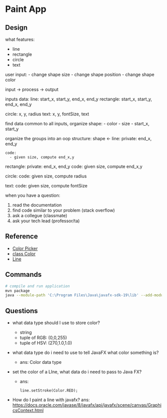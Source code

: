 # Paint App

## Design

what features:

- line
- rectangle
- circle
- text

user input: - change shape size - change shape position - change shape color

input -> process -> output

inputs data:
line:
start_x, start_y, end_x, end_y
rectangle:
start_x, start_y, end_x, end_y

circle:
x, y, radius
text:
x, y, fontSize, text

find data common to all inputs, organize
shape: - color - size - start_x, start_y

organize the groups into an oop structure:
shape <- line:
private:
end_x, end_y

    code:
      - given size, compute end_x,y

rectangle:
private:
end_x, end_y
code:
given size, compute end_x,y

circle:
code:
given size, compute radius

text:
code:
given size, compute fontSize

when you have a question:

1. read the documentation
2. find code similar to your problem (stack overflow)
3. ask a collegue (classmate)
4. ask your tech lead (professor/ta)

## Reference

- [Color Picker](https://docs.oracle.com/javase/8/javafx/api/javafx/scene/control/ColorPicker.html)
- [class Color](https://docs.oracle.com/javase/8/javafx/api/javafx/scene/paint/Color.html)
- [Line](https://docs.oracle.com/javase/8/javafx/api/javafx/scene/shape/Line.html)

## Commands

```bash
# compile and run application
mvn package
java --module-path 'C:\Program Files\Java\javafx-sdk-19\lib' --add-modules javafx.controls,javafx.fxml  -jar target/PaintApp-1.0-SNAPSHOT.jar
```

## Questions

- what data type should I use to store color?

  - string
  - tuple of RGB: (0,0,255)
  - tuple of HSV: (270,1.0,1.0)

- what data type do i need to use to tell JavaFX what color something is?

  - ans: Color data type

- set the color of a LIne, what data do i need to pass to Java FX?

  - ans:
    ```
    line.setStroke(Color.RED);
    ```

- How do I paint a line with javafx?
  ans: https://docs.oracle.com/javase/8/javafx/api/javafx/scene/canvas/GraphicsContext.html
